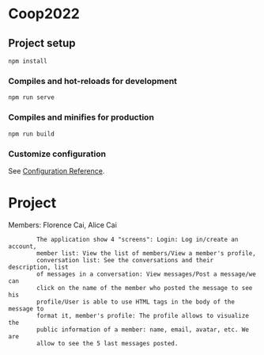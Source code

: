 # Coop2022

## Project setup
```
npm install
```

### Compiles and hot-reloads for development
```
npm run serve
```

### Compiles and minifies for production
```
npm run build
```

### Customize configuration
See [Configuration Reference](https://cli.vuejs.org/config/).

# Project

Members: Florence Cai, Alice Cai

            The application show 4 "screens": Login: Log in/create an account,
            member list: View the list of members/View a member's profile,
            conversation list: See the conversations and their description, list
            of messages in a conversation: View messages/Post a message/we can
            click on the name of the member who posted the message to see his
            profile/User is able to use HTML tags in the body of the message to
            format it, member's profile: The profile allows to visualize the
            public information of a member: name, email, avatar, etc. We are
            allow to see the 5 last messages posted.
